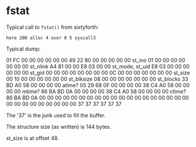 # fstat

Typical call to `fstat()` from sixtyforth:

```
here 200 alloc 4 over 0 5 syscall3
```

Typical dump:

01 FC 00 00 00 00 00 00
49 22 80 00 00 00 00 00 st_ino
01 00 00 00 00 00 00 00 st_nlink
A4 81 00 00 E8 03 00 00 st_mode, st_uid
E8 03 00 00 00 00 00 00 st_gid
00 00 00 00 00 00 00 00
0C 00 00 00 00 00 00 00 st_size
00 10 00 00 00 00 00 00 st_blksize
08 00 00 00 00 00 00 00 st_blocks
33 BD A0 58 00 00 00 00 atime?
05 29 68 0F 00 00 00 00
38 C4 A0 58 00 00 00 00 mtime?
86 BA BD 0A 00 00 00 00
38 C4 A0 58 00 00 00 00 ctime?
86 BA BD 0A 00 00 00 00
00 00 00 00 00 00 00 00
00 00 00 00 00 00 00 00
00 00 00 00 00 00 00 00 37 37 37 37 37 37

The '37' is the junk used to fill the buffer.

The structure size (as written) is 144 bytes.

st_size is at offset 48.
